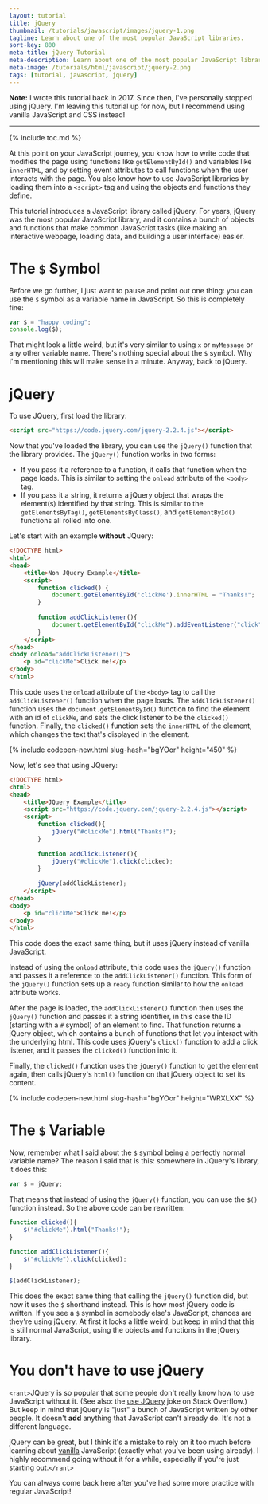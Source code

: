 ```yaml
---
layout: tutorial
title: jQuery
thumbnail: /tutorials/javascript/images/jquery-1.png
tagline: Learn about one of the most popular JavaScript libraries.
sort-key: 800
meta-title: jQuery Tutorial
meta-description: Learn about one of the most popular JavaScript libraries.
meta-image: /tutorials/html/javascript/jquery-2.png
tags: [tutorial, javascript, jquery]
---
```


**Note:** I wrote this tutorial back in 2017. Since then, I've personally stopped using jQuery. I'm leaving this tutorial up for now, but I recommend using vanilla JavaScript and CSS instead!

---

{% include toc.md %}

At this point on your JavaScript journey, you know how to write code that modifies the page using functions like `getElementById()` and variables like `innerHTML`, and by setting event attributes to call functions when the user interacts with the page. You also know how to use JavaScript libraries by loading them into a `<script>` tag and using the objects and functions they define.

This tutorial introduces a JavaScript library called jQuery. For years, jQuery was the most popular JavaScript library, and it contains a bunch of objects and functions that make common JavaScript tasks (like making an interactive webpage, loading data, and building a user interface) easier.

# The `$` Symbol

Before we go further, I just want to pause and point out one thing: you can use the `$` symbol as a variable name in JavaScript. So this is completely fine:

```javascript
var $ = "happy coding";
console.log($);
```

That might look a little weird, but it's very similar to using `x` or `myMessage` or any other variable name. There's nothing special about the `$` symbol. Why I'm mentioning this will make sense in a minute. Anyway, back to jQuery.

# jQuery

To use JQuery, first load the library:

```html
<script src="https://code.jquery.com/jquery-2.2.4.js"></script>
```

Now that you've loaded the library, you can use the `jQuery()` function that the library provides. The `jQuery()` function works in two forms:

- If you pass it a reference to a function, it calls that function when the page loads. This is similar to setting the `onload` attribute of the `<body>` tag.
- If you pass it a string, it returns a jQuery object that wraps the element(s) identified by that string. This is similar to the `getElementsByTag()`, `getElementsByClass()`, and `getElementById()` functions all rolled into one.

Let's start with an example **without** JQuery:

```html
<!DOCTYPE html>
<html>
<head>
	<title>Non JQuery Example</title>
	<script>
		function clicked() {
			document.getElementById('clickMe').innerHTML = "Thanks!";
		}
		
		function addClickListener(){
			document.getElementById("clickMe").addEventListener("click", clicked);
		}
	</script>
</head>
<body onload="addClickListener()">
	<p id="clickMe">Click me!</p>
</body>
</html>
```

This code uses the `onload` attribute of the `<body>` tag to call the `addClickListener()` function when the page loads. The `addClickListener()` function uses the `document.getElementById()` function to find the element with an id of `clickMe`, and sets the click listener to be the `clicked()` function. Finally, the `clicked()` function sets the `innerHTML` of the element, which changes the text that's displayed in the element.

{% include codepen-new.html slug-hash="bgYOor" height="450" %}

Now, let's see that using JQuery:

```html
<!DOCTYPE html>
<html>
<head>
	<title>JQuery Example</title>
	<script src="https://code.jquery.com/jquery-2.2.4.js"></script>
	<script>
		function clicked(){
			jQuery("#clickMe").html("Thanks!");
		}
	
		function addClickListener(){
			jQuery("#clickMe").click(clicked);
		}
		
		jQuery(addClickListener);
	</script>
</head>
<body>
	<p id="clickMe">Click me!</p>
</body>
</html>
```

This code does the exact same thing, but it uses jQuery instead of vanilla JavaScript.

Instead of using the `onload` attribute, this code uses the `jQuery()` function and passes it a reference to the `addClickListener()` function. This form of the `jQuery()` function sets up a `ready` function similar to how the `onload` attribute works.

After the page is loaded, the `addClickListener()` function then uses the `jQuery()` function and passes it a string identifier, in this case the ID (starting with a `#` symbol) of an element to find. That function returns a jQuery object, which contains a bunch of functions that let you interact with the underlying html. This code uses jQuery's `click()` function to add a click listener, and it passes the `clicked()` function into it.

Finally, the `clicked()` function uses the `jQuery()` function to get the element again, then calls jQuery's `html()` function on that jQuery object to set its content.

{% include codepen-new.html slug-hash="bgYOor" height="WRXLXX" %}

# The `$` Variable

Now, remember what I said about the `$` symbol being a perfectly normal variable name? The reason I said that is this: somewhere in JQuery's library, it does this:

```javascript
var $ = jQuery;
```

That means that instead of using the `jQuery()` function, you can use the `$()` function instead. So the above code can be rewritten:

```javascript
function clicked(){
	$("#clickMe").html("Thanks!");
}

function addClickListener(){
	$("#clickMe").click(clicked);
}

$(addClickListener);
```

This does the exact same thing that calling the `jQuery()` function did, but now it uses the `$` shorthand instead. This is how most jQuery code is written. If you see a `$` symbol in somebody else's JavaScript, chances are they're using jQuery. At first it looks a little weird, but keep in mind that this is still normal JavaScript, using the objects and functions in the jQuery library.

# You don't have to use jQuery

`<rant>`JQuery is so popular that some people don't really know how to use JavaScript without it. (See also: the [use JQuery](http://meta.stackexchange.com/a/19492/294611) joke on Stack Overflow.) But keep in mind that jQuery is "just" a bunch of JavaScript written by other people. It doesn't **add** anything that JavaScript can't already do. It's not a different language.

jQuery can be great, but I think it's a mistake to rely on it too much before learning about [vanilla](https://en.wikipedia.org/wiki/Vanilla_software) JavaScript (exactly what you've been using already). I highly recommend going without it for a while, especially if you're just starting out.`</rant>`

You can always come back here after you've had some more practice with regular JavaScript!
